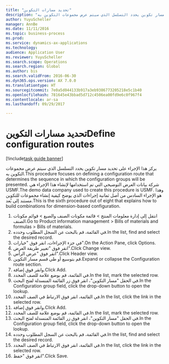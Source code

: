 ```yaml
--- 
title: "تحديد مسارات التكوين"
description: "يركز هذا الإجراء على تحديد مسار تكوين يحدد التسلسل الذي سيتم عرض مجموعات التكوين به."
author: YuyuScheller
manager: AnnBe
ms.date: 11/11/2016
ms.topic: business-process
ms.prod: 
ms.service: dynamics-ax-applications
ms.technology: 
audience: Application User
ms.reviewer: YuyuScheller
ms.search.scope: Operations
ms.search.region: Global
ms.author: bis
ms.search.validFrom: 2016-06-30
ms.dyn365.ops.version: AX 7.0.0
ms.translationtype: HT
ms.sourcegitcommit: 7e0a5d044133b917a3eb9386773205218e5c1b40
ms.openlocfilehash: 781645e43bbad5d712c4506ea00fd9e6c0f967f4
ms.contentlocale: ar-sa
ms.lasthandoff: 09/29/2017

---
```

# <a name="define-configuration-routes"></a><span data-ttu-id="31bf4-103">تحديد مسارات التكوين</span><span class="sxs-lookup"><span data-stu-id="31bf4-103">Define configuration routes</span></span>

[!include[task guide banner](../../includes/task-guide-banner.md)]

<span data-ttu-id="31bf4-104">يركز هذا الإجراء على تحديد مسار تكوين يحدد التسلسل الذي سيتم عرض مجموعات التكوين به.</span><span class="sxs-lookup"><span data-stu-id="31bf4-104">This procedure focuses on defining a configuration route that determines the sequence in which the configuration groups will be presented.</span></span> <span data-ttu-id="31bf4-105">شركة بيانات العرض التوضيحي التي تم استخدامها لإنشاء هذا الإجراء هي USMF.</span><span class="sxs-lookup"><span data-stu-id="31bf4-105">The demo data company used to create this procedure is USMF.</span></span> <span data-ttu-id="31bf4-106">وهذا هو الإجراء السادس من أصل ثمانية إجراءات الذي يوضح كيفية إنشاء مجموعات للتكوين مستند إلى بُعد.</span><span class="sxs-lookup"><span data-stu-id="31bf4-106">This is the sixth procedure out of eight that explains how to build combinations for dimension-based configuration.</span></span>

1. <span data-ttu-id="31bf4-107">انتقل إلى إدارة معلومات المنتج > قائمة مكونات الصنف والصيغ > قوائم مكونات الصنف.</span><span class="sxs-lookup"><span data-stu-id="31bf4-107">Go to Product information management > Bills of materials and formulas > Bills of materials.</span></span>
2. <span data-ttu-id="31bf4-108">في القائمة، قم بالبحث عن السجل المطلوب وحدده.</span><span class="sxs-lookup"><span data-stu-id="31bf4-108">In the list, find and select the desired record.</span></span>
3. <span data-ttu-id="31bf4-109">في جزء الإجراءات، انقر فوق "خيارات".</span><span class="sxs-lookup"><span data-stu-id="31bf4-109">On the Action Pane, click Options.</span></span>
4. <span data-ttu-id="31bf4-110">انقر فوق "تغيير طريقة العرض‬".</span><span class="sxs-lookup"><span data-stu-id="31bf4-110">Click Change view.</span></span>
5. <span data-ttu-id="31bf4-111">انقر فوق "عرض الرأس".</span><span class="sxs-lookup"><span data-stu-id="31bf4-111">Click Header view.</span></span>
6. <span data-ttu-id="31bf4-112">قم بتوسيع أو طي قسم مسار التكوين.</span><span class="sxs-lookup"><span data-stu-id="31bf4-112">Expand or collapse the Configuration route section.</span></span>
7. <span data-ttu-id="31bf4-113">وانقر فوق إضافة.</span><span class="sxs-lookup"><span data-stu-id="31bf4-113">Click Add.</span></span>
8. <span data-ttu-id="31bf4-114">في القائمة، قم بوضع علامة للصف المحدد.</span><span class="sxs-lookup"><span data-stu-id="31bf4-114">In the list, mark the selected row.</span></span>
9. <span data-ttu-id="31bf4-115">في الحقل "مسار التكوين"، انقر فوق زر القائمة المنسدلة لفتح البحث.</span><span class="sxs-lookup"><span data-stu-id="31bf4-115">In the Configuration group field, click the drop-down button to open the lookup.</span></span>
10. <span data-ttu-id="31bf4-116">في القائمة، انقر فوق الارتباط في الصف المحدد.</span><span class="sxs-lookup"><span data-stu-id="31bf4-116">In the list, click the link in the selected row.</span></span>
11. <span data-ttu-id="31bf4-117">وانقر فوق إضافة.</span><span class="sxs-lookup"><span data-stu-id="31bf4-117">Click Add.</span></span>
12. <span data-ttu-id="31bf4-118">في القائمة، قم بوضع علامة للصف المحدد.</span><span class="sxs-lookup"><span data-stu-id="31bf4-118">In the list, mark the selected row.</span></span>
13. <span data-ttu-id="31bf4-119">في الحقل "مسار التكوين"، انقر فوق زر القائمة المنسدلة لفتح البحث.</span><span class="sxs-lookup"><span data-stu-id="31bf4-119">In the Configuration group field, click the drop-down button to open the lookup.</span></span>
14. <span data-ttu-id="31bf4-120">في القائمة، قم بالبحث عن السجل المطلوب وحدده.</span><span class="sxs-lookup"><span data-stu-id="31bf4-120">In the list, find and select the desired record.</span></span>
15. <span data-ttu-id="31bf4-121">في القائمة، انقر فوق الارتباط في الصف المحدد.</span><span class="sxs-lookup"><span data-stu-id="31bf4-121">In the list, click the link in the selected row.</span></span>
16. <span data-ttu-id="31bf4-122">انقر فوق "حفظ".</span><span class="sxs-lookup"><span data-stu-id="31bf4-122">Click Save.</span></span>


